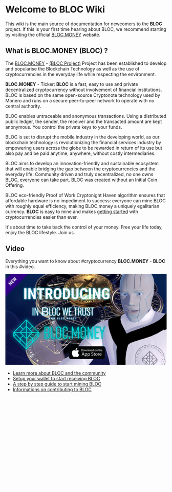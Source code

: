 # **Welcome to BLOC Wiki**
This wiki is the main source of documentation for newcomers to the **BLOC** project. If this is your first time hearing about BLOC, we recommend starting by visiting the official [BLOC.MONEY](https://bloc.money) website.

## **What is BLOC.MONEY (BLOC) ?**

The [BLOC.MONEY](https://bloc.money) - [(BLOC Project)](https://github.com/furiousteam/BLOC) Project has been established to develop and popularise the Blockchain Technology as well as the use of cryptocurrencies in the everyday life while respecting the environment.

**BLOC.MONEY** - Ticker: **BLOC** is a fast, easy to use and private decentralized cryptocurrency without involvement of financial institutions. BLOC is based on the same open-source Cryptonote technology used by Monero and runs on a secure peer-to-peer network to operate with no central authority.

BLOC enables untraceable and anonymous transactions. Using a distributed public ledger, the sender, the receiver and the transacted amount are kept anonymous. You control the private keys to your funds.

BLOC is set to disrupt the mobile industry in the developing world, as our blockchain technology is revolutionizing the financial services industry by empowering users across the globe to be rewarded in return of its use but also pay and be paid anytime, anywhere, without costly intermediaries.

BLOC aims to develop an innovation-friendly and sustainable ecosystem that will enable bridging the gap between the cryptocurrencies and the everyday life. Community driven and truly decentralized, no one owns BLOC, everyone can take part. BLOC was created without an Initial Coin Offering.

BLOC eco-friendly Proof of Work Cryptonight Haven algorithm ensures that affordable hardware is no impediment to success: everyone can mine BLOC with roughly equal efficiency, making BLOC.money a uniquely egalitarian currency. **BLOC** is easy to mine and makes [getting started](Getting-Started.md) with cryptocurrencies easier than ever.

It's about time to take back the control of your money. Free your life today, enjoy the BLOC lifestyle. Join us.

## **Video**

Everything you want to know about #cryptocurrency **BLOC.MONEY** - **BLOC** in this #video.

[![Everything you want to know about #cryptocurrency BLOC.MONEY (BLOC) in this 5 minutes #video. See why BLOC is set to #disrupt the #mobile #industry.](images/WHAT-IS-BLOC-YOUTUBE.jpg)](https://www.youtube.com/watch?v=uQekepZesE0)

- [Learn more about BLOC and the community](about/Home.md)
- [Setup your wallet to start receiving BLOC](Getting-Started.md#setting-up-a-new-wallet)
- [A step by step guide to start mining BLOC](Getting-Started.md#start-mining)
- [Informations on contributing to BLOC](about/Contributing.md)

[![BLOC](images/BLOC-in-out_blue.gif)](https://bloc.money)
